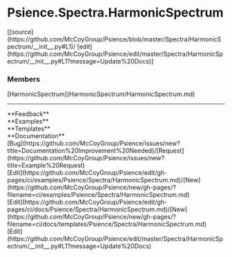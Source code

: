 # <a id="Psience.Spectra.HarmonicSpectrum">Psience.Spectra.HarmonicSpectrum</a> 
<div class="docs-source-link" markdown="1">
[[source](https://github.com/McCoyGroup/Psience/blob/master/Spectra/HarmonicSpectrum/__init__.py#L1)/
[edit](https://github.com/McCoyGroup/Psience/edit/master/Spectra/HarmonicSpectrum/__init__.py#L1?message=Update%20Docs)]
</div>
    


### Members
<div class="container alert alert-secondary bg-light">
  <div class="row">
   <div class="col" markdown="1">
[HarmonicSpectrum](HarmonicSpectrum/HarmonicSpectrum.md)   
</div>
   <div class="col" markdown="1">
   
</div>
   <div class="col" markdown="1">
   
</div>
</div>
</div>













---


<div markdown="1" class="text-secondary">
<div class="container">
  <div class="row">
   <div class="col" markdown="1">
**Feedback**   
</div>
   <div class="col" markdown="1">
**Examples**   
</div>
   <div class="col" markdown="1">
**Templates**   
</div>
   <div class="col" markdown="1">
**Documentation**   
</div>
   <div class="col" markdown="1">
   
</div>
   <div class="col" markdown="1">
   
</div>
   <div class="col" markdown="1">
   
</div>
</div>
  <div class="row">
   <div class="col" markdown="1">
[Bug](https://github.com/McCoyGroup/Psience/issues/new?title=Documentation%20Improvement%20Needed)/[Request](https://github.com/McCoyGroup/Psience/issues/new?title=Example%20Request)   
</div>
   <div class="col" markdown="1">
[Edit](https://github.com/McCoyGroup/Psience/edit/gh-pages/ci/examples/Psience/Spectra/HarmonicSpectrum.md)/[New](https://github.com/McCoyGroup/Psience/new/gh-pages/?filename=ci/examples/Psience/Spectra/HarmonicSpectrum.md)   
</div>
   <div class="col" markdown="1">
[Edit](https://github.com/McCoyGroup/Psience/edit/gh-pages/ci/docs/Psience/Spectra/HarmonicSpectrum.md)/[New](https://github.com/McCoyGroup/Psience/new/gh-pages/?filename=ci/docs/templates/Psience/Spectra/HarmonicSpectrum.md)   
</div>
   <div class="col" markdown="1">
[Edit](https://github.com/McCoyGroup/Psience/edit/master/Spectra/HarmonicSpectrum/__init__.py#L1?message=Update%20Docs)   
</div>
   <div class="col" markdown="1">
   
</div>
   <div class="col" markdown="1">
   
</div>
   <div class="col" markdown="1">
   
</div>
</div>
</div>
</div>